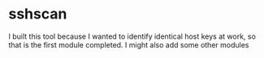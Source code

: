 # sshscan

I built this tool because I wanted to identify identical host keys at work, so that is the first module completed. I
might also add some other modules
